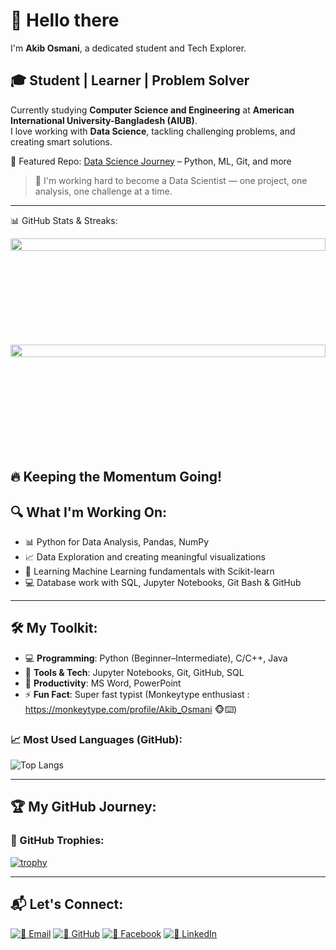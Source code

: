 # 👋 Hello there  
I'm **Akib Osmani**, a dedicated student and Tech Explorer.

## 🎓 Student | Learner | Problem Solver
Currently studying **Computer Science and Engineering** at **American International University-Bangladesh (AIUB)**.  
I love working with **Data Science**, tackling challenging problems, and creating smart solutions.

🌟 Featured Repo: [Data Science Journey](https://github.com/Akib-Osmani/data-science-journey) – Python, ML, Git, and more
> 🚀 I'm working hard to become a Data Scientist — one project, one analysis, one challenge at a time.

---
📊 GitHub Stats & Streaks:
<div align="center">
  <div style="display: flex; flex-direction: column; align-items: center; width: 100%;">
    <img src="https://github-readme-stats.vercel.app/api?username=Akib-Osmani&show_icons=true&count_private=true&theme=default&cache_seconds=86400" style="width: 100%; max-width: 100%; min-width: 300px; min-height: 170px;" />
    <img src="https://github-readme-streak-stats.herokuapp.com/?user=Akib-Osmani&theme=default" style="width: 100%; max-width: 100%; min-width: 300px; min-height: 170px;" />
  </div>
</div>

🔥 Keeping the Momentum Going!
---


## 🔍 What I'm Working On:
- 📊 Python for Data Analysis, Pandas, NumPy  
- 📈 Data Exploration and creating meaningful visualizations  
- 🤖 Learning Machine Learning fundamentals with Scikit-learn  
- 💻 Database work with SQL, Jupyter Notebooks, Git Bash & GitHub  

---

## 🛠 My Toolkit:
- 💻 **Programming**: Python (Beginner–Intermediate), C/C++, Java  
- 🔧 **Tools & Tech**: Jupyter Notebooks, Git, GitHub, SQL  
- 📝 **Productivity**: MS Word, PowerPoint  
- ⚡ **Fun Fact**: Super fast typist (Monkeytype enthusiast : https://monkeytype.com/profile/Akib_Osmani 🐵⌨️)

### 📈 Most Used Languages (GitHub):
![Top Langs](https://github-readme-stats.vercel.app/api/top-langs/?username=Akib-Osmani&layout=compact&langs_count=8&theme=default)

---

## 🏆 My GitHub Journey:
### 🏅 GitHub Trophies:
[![trophy](https://github-profile-trophy.vercel.app/?username=Akib-Osmani&theme=onestar&margin-w=10)](https://github.com/ryo-ma/github-profile-trophy)

---

## 📬 Let's Connect:
[![📧 Email](https://img.shields.io/badge/📧%20Email-akibosmani@gmail.com-red?style=flat-square&logo=gmail)](mailto:akibosmani@gmail.com)
[![🐙 GitHub](https://img.shields.io/badge/🐙%20GitHub-Akib--Osmani-black?style=flat-square&logo=github)](https://github.com/Akib-Osmani)
[![📘 Facebook](https://img.shields.io/badge/📘%20Facebook-akibosman02-1877F2?style=flat-square&logo=facebook)](https://www.facebook.com/akibosman02)
[![💼 LinkedIn](https://img.shields.io/badge/💼%20LinkedIn-akib--osmani02-blue?style=flat-square&logo=linkedin)](https://www.linkedin.com/in/akib-osmani02/)
